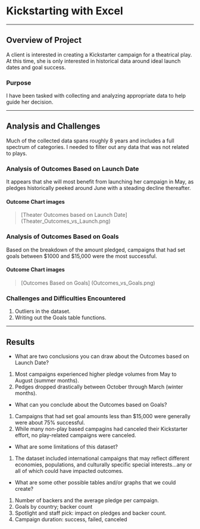# Kickstarting with Excel
***
## Overview of Project
A client is interested in creating a Kickstarter campaign for a theatrical play.  At this time, she is only interested in historical data around ideal launch dates and goal success.
### Purpose
I have been tasked with collecting and analyzing appropriate data to help guide her decision.
***
## Analysis and Challenges
Much of the collected data spans roughly 8 years and includes a full spectrum of categories.  I needed to filter out any data that was not related to plays.
### Analysis of Outcomes Based on Launch Date
It appears that she will most benefit from launching her campaign in May, as pledges historically peeked around June with a steading decline thereafter.
#### Outcome Chart images
>[Theater Outcomes based on Launch Date] (Theater_Outcomes_vs_Launch.png)
### Analysis of Outcomes Based on Goals
Based on the breakdown of the amount pledged, campaigns that had set goals between $1000 and $15,000 were the most successful.
#### Outcome Chart images
>[Outcomes Based on Goals] (Outcomes_vs_Goals.png)
### Challenges and Difficulties Encountered
1. Outliers in the dataset.
2. Writing out the Goals table functions.
***
## Results
- What are two conclusions you can draw about the Outcomes based on Launch Date?
1. Most campaigns experienced higher pledge volumes from May to August (summer months).
2. Pedges dropped drastically between October through March (winter months).
- What can you conclude about the Outcomes based on Goals?
1. Campaigns that had set goal amounts less than $15,000 were generally were about 75% successful.
2. While many non-play based campagins had canceled their Kickstarter effort, no play-related campaigns were canceled.
- What are some limitations of this dataset?
1. The dataset included international campaigns that may reflect different economies, populations, and culturally specific special interests...any or all of which could have impacted outcomes. 
- What are some other possible tables and/or graphs that we could create?
1. Number of backers and the average pledge per campaign.
2. Goals by country; backer count  
3. Spotlight and staff pick: impact on pledges and backer count.
4. Campaign duration: success, failed, canceled
